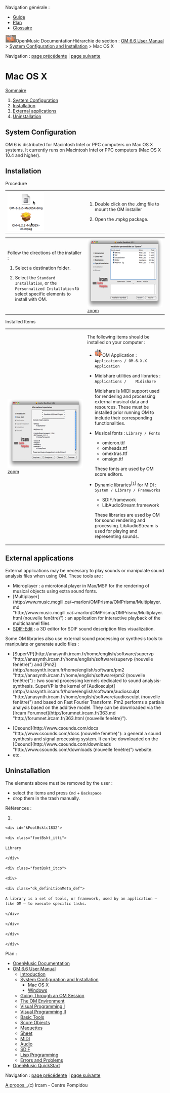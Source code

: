 <div id="tplf" class="tplPage">

<div id="tplh">

<span class="hidden">Navigation générale : </span>

  - [<span>Guide</span>](OM-Documentation.md)
  - [<span>Plan</span>](OM-Documentation_1.md)
  - [<span>Glossaire</span>](OM-Documentation_2.md)

</div>

<div id="tplt">

![empty.gif](../tplRes/page/empty.gif)![logoom1.png](../res/logoom1.png)<span class="tplTi">OpenMusic
Documentation</span><span class="sw_outStack_navRoot"><span class="hidden">Hiérarchie
de section : </span>[<span>OM 6.6 User
Manual</span>](OM-User-Manual.md)<span class="stkSep"> \>
</span>[<span>System Configuration and
Installation</span>](Installation.md)<span class="stkSep"> \>
</span><span class="stkSel_yes"><span>Mac OS X</span></span></span>

</div>

<div class="tplNav">

<span class="hidden">Navigation : </span>[<span>page
précédente</span>](Installation.md "page précédente(System Configuration and Installation)")<span class="hidden">
| </span>[<span>page
suivante</span>](InstallationWindows.md "page suivante(Windows)")

</div>

<div id="tplc" class="tplc_out_yes">

<div style="text-align: center;">



</div>

<div class="headCo">

# <span>Mac OS X</span>

<div class="headCo_co">

<div class="secOutFra">

<div class="secOutTi">

[<span>Sommaire </span>](#)

</div>

<div class="secOutUi">

1.  [System Configuration](#cN6)
2.  [Installation](#cN25)
3.  [External applications](#cN175)
4.  [Uninstallation](#cN20d)

</div>

</div>

<div>

<div class="part">

## <span>System Configuration</span>

<div class="part_co">

<div class="infobloc">

<div class="txt">

OM 6 is distributed for Macintosh Intel or PPC computers on Mac OS X
systems. It currently runs on Macintosh Intel or PPC computers (Mac OS X
10.4 and higher).

</div>

</div>

</div>

</div>

<div class="part">

## <span>Installation</span>

<div class="part_co">

<div class="infobloc">

<div class="infobloc_ti">

<span>Procedure</span>

</div>

<div class="txtRes">

<table>
<colgroup>
<col style="width: 50%" />
<col style="width: 50%" />
</colgroup>
<tbody>
<tr class="odd">
<td><div class="caption">
<div class="caption_co">
<img src="../res/opendmg.png" width="116" height="125" alt="opendmg.png" />
</div>
</div></td>
<td><div class="dk_txtRes_txt txt">
<ol>
<li><p>Double click on the .dmg file to mount the OM installer</p></li>
<li><p>Open the .mpkg package.</p></li>
</ol>
</div></td>
</tr>
</tbody>
</table>

</div>

<div class="txtRes">

<table>
<colgroup>
<col style="width: 50%" />
<col style="width: 50%" />
</colgroup>
<tbody>
<tr class="odd">
<td><div class="dk_txtRes_txt txt">
<p>Follow the directions of the installer :</p>
<ol>
<li><p>Select a destination folder.</p></li>
<li><p>Select the <code class="textButton_tl">Standard Installation</code>, or the <code class="textButton_tl">Personnalized Installation</code> to select specific elements to install with OM.</p></li>
</ol>
</div></td>
<td><div class="caption">
<div class="caption_co">
<div class="imgzFra" style="position: relative;">
<img src="../res/installmac-content_scr.png" width="300" height="216" alt="installmac-content_scr.png" />
</div>
</div>
<div class="caption_ti">
<a href="../res/installmac-content_scr_1.png" class="caption_zm" title="Zoom (nouvelle fenêtre)"><span>zoom</span></a>
</div>
</div></td>
</tr>
</tbody>
</table>

</div>

</div>

<div class="infobloc">

<div class="infobloc_ti">

<span>Installed Items</span>

</div>

<div class="txtRes">

<table>
<colgroup>
<col style="width: 50%" />
<col style="width: 50%" />
</colgroup>
<tbody>
<tr class="odd">
<td><div class="caption">
<div class="caption_co">
<div class="imgzFra" style="position: relative;">
<img src="../res/installmac-message_scr.png" width="300" height="217" alt="installmac-message_scr.png" />
</div>
</div>
<div class="caption_ti">
<a href="../res/installmac-message_scr_1.png" class="caption_zm" title="Zoom (nouvelle fenêtre)"><span>zoom</span></a>
</div>
</div></td>
<td><div class="dk_txtRes_txt txt">
<p>The following items should be installed on your computer :</p>
<ul>
<li><p><span class="iconButton_tim"><img src="../res/omicon_icon.png" class="sfile_icon-png_icon-gif_icon" width="24" height="24" alt="omicon_icon.png" /></span>OM Application : <code class="filePath_tl">Applications / OM-6.X.X Application </code></p></li>
<li><p>Midishare utilities and libraries : <code class="filePath_tl">Applications /    Midishare </code></p>
<p>Midishare is MIDI support used for rendering and processing external musical data and resources. These must be installed prior running OM to include their corresponding functionalities.</p></li>
</ul>
<ul>
<li><p>Musical fonts : <code class="filePath_tl">Library / Fonts</code></p>
<ul>
<li><span>omicron.ttf</span></li>
<li><span>omheads.ttf</span></li>
<li><span>omextras.ttf</span></li>
<li><span>omsign.ttf</span></li>
</ul>
<p>These fonts are used by OM score editors.</p></li>
</ul>
<ul>
<li><p>Dynamic <span id="i4" class="defRef_ul"><span>libraries</span></span><sup><a href="#kFootBsktc1832"><span>[</span>1<span>]</span></a></sup> for MIDI : <code class="filePath_tl">System / Library / Frameworks</code></p>
<ul>
<li><span>SDIF.framework</span></li>
<li><span>LibAudioStream.framework</span></li>
</ul>
<p>These libraries are used by OM for sound rendering and processing. LibAudioStream is used for playing and representing sounds.</p></li>
</ul>
</div></td>
</tr>
</tbody>
</table>

</div>

</div>

</div>

</div>

<div class="part">

## <span>External applications</span>

<div class="part_co">

<div class="infobloc">

<div class="txt">

External applications may be necessary to play sounds or manipulate
sound analysis files when using OM. These tools are :

  - <span> Microplayer : a microtonal player in Max/MSP for the
    rendering of musical objects using extra sound fonts.</span>
  - <span>
    [<span>Multiplayer</span>](http:/www.music.mcgill.ca/~marlon/OMPrisma/OMPrisma/Multiplayer.md "http://www.music.mcgill.ca/~marlon/OMPrisma/OMPrisma/Multiplayer.html (nouvelle fenêtre)")
    : an application for interactive playback of the multichannel
    files</span>
  - <span> [<span>
    SDIF-Edit</span>](http:/recherche.ircam.fr/equipes/repmus/bresson/sdifedit/sdifedit.md "http://recherche.ircam.fr/equipes/repmus/bresson/sdifedit/sdifedit.html (nouvelle fenêtre)")
    : a 3D editor for SDIF sound description files visualization.</span>

Some OM libraries also use external sound processing or synthesis tools
to manipulate or generate audio files :

  - <span>
    [<span>SuperVP</span>](http://anasynth.ircam.fr/home/english/software/supervp "http://anasynth.ircam.fr/home/english/software/supervp (nouvelle fenêtre)")
    and
    [<span>Pm2</span>](http://anasynth.ircam.fr/home/english/software/pm2 "http://anasynth.ircam.fr/home/english/software/pm2 (nouvelle fenêtre)")
    : two sound processing kernels dedicated to sound
    analysis-synthesis. SuperVP is the kernel of
    [<span>Audiosculpt</span>](http://anasynth.ircam.fr/home/english/software/audiosculpt "http://anasynth.ircam.fr/home/english/software/audiosculpt (nouvelle fenêtre)")
    and based on Fast Fourier Transform. Pm2 performs a partials
    analysis based on the additive model. They can be downloaded via the
    [<span>Ircam
    Forumnet</span>](http:/forumnet.ircam.fr/363.md "http://forumnet.ircam.fr/363.html (nouvelle fenêtre)").
    </span>

<!-- end list -->

  - <span>
    [<span>Csound</span>](http://www.csounds.com/docs "http://www.csounds.com/docs (nouvelle fenêtre)"):
    a general a sound synthesis and signal processing system. It can be
    downloaded on the
    [<span>Csound</span>](http://www.csounds.com/downloads "http://www.csounds.com/downloads (nouvelle fenêtre)")
    website.</span>
  - <span>etc.</span>

</div>

</div>

</div>

</div>

<div class="part">

## <span>Uninstallation</span>

<div class="part_co">

<div class="infobloc">

<div class="txt">

The elements above must be removed by the user :

  - <span>select the items and press `Cmd` + `Backspace` </span>
  - <span>drop them in the trash manually.</span>

</div>

</div>

</div>

</div>

</div>

</div>

</div>

<span class="hidden">Références : </span>

1.  
    
    <div id="kFootBsktc1832">
    
    <div class="footBskt_itti">
    
    Library
    
    </div>
    
    <div class="footBskt_itco">
    
    <div>
    
    <div class="dk_definitionMeta_def">
    
    A library is a set of tools, or framework, used by an application –
    like OM – to execute specific tasks.
    
    </div>
    
    </div>
    
    </div>
    
    </div>

</div>

<div id="tplo" class="tplo_out_yes">

<div class="tplOTp">

<div class="tplOBm">

<div id="mnuFrm">

<span class="hidden">Plan :</span>

<div id="mnuFrmUp" onmouseout="menuScrollTiTask.fSpeed=0;" onmouseover="if(menuScrollTiTask.fSpeed&gt;=0) {menuScrollTiTask.fSpeed=-2; scTiLib.addTaskNow(menuScrollTiTask);}" onclick="menuScrollTiTask.fSpeed-=2;" style="display: none;">

<span id="mnuFrmUpLeft">[](#)</span><span id="mnuFrmUpCenter"></span><span id="mnuFrmUpRight"></span>

</div>

<div id="mnuScroll">

  - [<span>OpenMusic Documentation</span>](OM-Documentation.md)
  - [<span>OM 6.6 User Manual</span>](OM-User-Manual.md)
      - [<span>Introduction</span>](00-Sommaire.md)
      - [<span>System Configuration and
        Installation</span>](Installation.md)
          - <span id="i5" class="outLeftSel_yes"><span>Mac OS
            X</span></span>
          - [<span>Windows</span>](InstallationWindows.md)
      - [<span>Going Through an OM Session</span>](Goingthrough.md)
      - [<span>The OM Environment</span>](Environment.md)
      - [<span>Visual Programming I</span>](BasicVisualProgramming.md)
      - [<span>Visual Programming
        II</span>](AdvancedVisualProgramming.md)
      - [<span>Basic Tools</span>](BasicObjects.md)
      - [<span>Score Objects</span>](ScoreObjects.md)
      - [<span>Maquettes</span>](Maquettes.md)
      - [<span>Sheet</span>](Sheet.md)
      - [<span>MIDI</span>](MIDI.md)
      - [<span>Audio</span>](Audio.md)
      - [<span>SDIF</span>](SDIF.md)
      - [<span>Lisp Programming</span>](Lisp.md)
      - [<span>Errors and Problems</span>](errors.md)
  - [<span>OpenMusic QuickStart</span>](QuickStart-Chapters.md)

</div>

<div id="mnuFrmDown" onmouseout="menuScrollTiTask.fSpeed=0;" onmouseover="if(menuScrollTiTask.fSpeed&lt;=0) {menuScrollTiTask.fSpeed=2; scTiLib.addTaskNow(menuScrollTiTask);}" onclick="menuScrollTiTask.fSpeed+=2;" style="display: none;">

<span id="mnuFrmDownLeft">[](#)</span><span id="mnuFrmDownCenter"></span><span id="mnuFrmDownRight"></span>

</div>

</div>

</div>

</div>

</div>

<div class="tplNav">

<span class="hidden">Navigation : </span>[<span>page
précédente</span>](Installation.md "page précédente(System Configuration and Installation)")<span class="hidden">
| </span>[<span>page
suivante</span>](InstallationWindows.md "page suivante(Windows)")

</div>

<div id="tplb">

[<span>A propos...</span>](OM-Documentation_3.md)(c) Ircam - Centre
Pompidou

</div>

</div>
